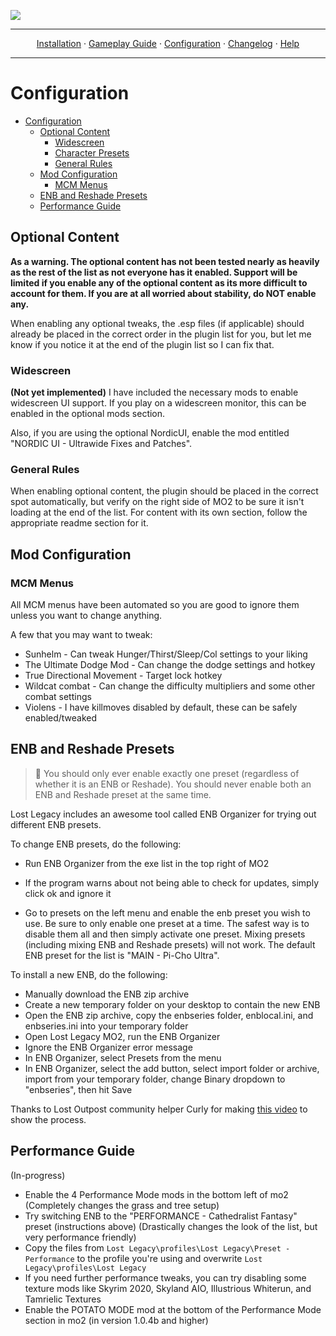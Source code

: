 <a href="#"><img src="images/banner.webp" target="_blank"></a>

---

<p align="center">
  <a href="README.md">Installation</a> ·
  <a href="GAMEPLAY.md">Gameplay Guide</a> ·
  <a href="CONFIGURATION.md">Configuration</a> ·
  <a href="CHANGELOG.md">Changelog</a> ·
  <a href="HELP.md">Help</a>
</p>

---


# Configuration

- [Configuration](#configuration)
  - [Optional Content](#optional-content)
    - [Widescreen](#widescreen)
    - [Character Presets](#character-presets)
    - [General Rules](#general-rules)
  - [Mod Configuration](#mod-configuration)
    - [MCM Menus](#mcm-menus)
  - [ENB and Reshade Presets](#enb-and-reshade-presets)
  - [Performance Guide](#performance-guide)

## Optional Content
**As a warning. The optional content has not been tested nearly as heavily as the rest of the list as not everyone has it enabled. Support will be limited if you enable any of the optional content as its more difficult to account for them. If you are at all worried about stability, do NOT enable any.**

When enabling any optional tweaks, the .esp files (if applicable) should already be placed in the correct order in the plugin list for you, but let me know if you notice it at the end of the plugin list so I can fix that.

### Widescreen

**(Not yet implemented)** I have included the necessary mods to enable widescreen UI support. If you play on a widescreen monitor, this can be enabled in the optional mods section.



Also, if you are using the optional NordicUI, enable the mod entitled "NORDIC UI - Ultrawide Fixes and Patches".


### General Rules
When enabling optional content, the plugin should be placed in the correct spot automatically, but verify on the right side of MO2 to be sure it isn't loading at the end of the list. For content with its own section, follow the appropriate readme section for it.

## Mod Configuration

### MCM Menus

All MCM menus have been automated so you are good to ignore them unless you want to change anything.

A few that you may want to tweak:
- Sunhelm - Can tweak Hunger/Thirst/Sleep/Col settings to your liking
- The Ultimate Dodge Mod - Can change the dodge settings and hotkey
- True Directional Movement - Target lock hotkey
- Wildcat combat - Can change the difficulty multipliers and some other combat settings
- Violens - I have killmoves disabled by default, these can be safely enabled/tweaked

## ENB and Reshade Presets

> :ledger: You should only ever enable exactly one preset (regardless of whether it is an ENB or Reshade). You should never enable both an ENB and Reshade preset at the same time.

Lost Legacy includes an awesome tool called ENB Organizer for trying out different ENB presets.

To change ENB presets, do the following:

- Run ENB Organizer from the exe list in the top right of MO2
- If the program warns about not being able to check for updates, simply click ok and ignore it


- Go to presets on the left menu and enable the enb preset you wish to use. Be sure to only enable one preset at a time. The safest way is to disable them all and then simply activate one preset. Mixing presets (including mixing ENB and Reshade presets) will not work. The default ENB preset for the list is "MAIN - Pi-Cho Ultra".


To install a new ENB, do the following:

- Manually download the ENB zip archive
- Create a new temporary folder on your desktop to contain the new ENB
- Open the ENB zip archive, copy the enbseries folder, enblocal.ini, and enbseries.ini into your temporary folder
- Open Lost Legacy MO2, run the ENB Organizer
- Ignore the ENB Organizer error message
- In ENB Organizer, select Presets from the menu
- In ENB Organizer, select the add button, select import folder or archive, import from your temporary folder, change Binary dropdown to "enbseries", then hit Save

Thanks to Lost Outpost community helper Curly for making [this video](https://www.youtube.com/watch?v=4MA5ZLcRYds) to show the process.

## Performance Guide

(In-progress)
- Enable the 4 Performance Mode mods in the bottom left of mo2 (Completely changes the grass and tree setup)
- Try switching ENB to the "PERFORMANCE - Cathedralist Fantasy" preset (instructions above) (Drastically changes the look of the list, but very performance friendly)
- Copy the files from `Lost Legacy\profiles\Lost Legacy\Preset - Performance` to the profile you're using and overwrite `Lost Legacy\profiles\Lost Legacy`
- If you need further performance tweaks, you can try disabling some texture mods like Skyrim 2020, Skyland AIO, Illustrious Whiterun, and Tamrielic Textures
- Enable the POTATO MODE mod at the bottom of the Performance Mode section in mo2 (in version 1.0.4b and higher)


